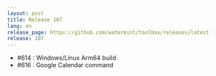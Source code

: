 ```yaml
---
layout: post
title: Release 107
lang: en
release_page: https://github.com/watermint/toolbox/releases/latest
release: 107
---
```


* #614 : Windows/Linux Arm64 build
* #616 : Google Calendar command
